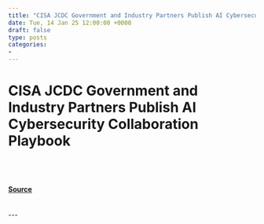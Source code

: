 ```yaml
---
title: "CISA JCDC Government and Industry Partners Publish AI Cybersecurity Collaboration Playbook"
date: Tue, 14 Jan 25 12:00:00 +0000
draft: false
type: posts
categories: 
- 
---
```

# CISA JCDC Government and Industry Partners Publish AI Cybersecurity Collaboration Playbook

<br/>

<br/>


#### [Source](https://www.cisa.gov/news-events/news/cisa-jcdc-government-and-industry-partners-publish-ai-cybersecurity-collaboration-playbook)

<br/>
---
